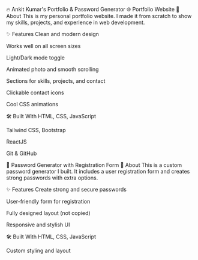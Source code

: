 🔥 Ankit Kumar's Portfolio & Password Generator
🌐 Portfolio Website
📌 About
This is my personal portfolio website. I made it from scratch to show my skills, projects, and experience in web development.

✨ Features
Clean and modern design

Works well on all screen sizes

Light/Dark mode toggle

Animated photo and smooth scrolling

Sections for skills, projects, and contact

Clickable contact icons

Cool CSS animations

🛠️ Built With
HTML, CSS, JavaScript

Tailwind CSS, Bootstrap

ReactJS

Git & GitHub

🔐 Password Generator with Registration Form
📌 About
This is a custom password generator I built. It includes a user registration form and creates strong passwords with extra options.

✨ Features
Create strong and secure passwords

User-friendly form for registration

Fully designed layout (not copied)

Responsive and stylish UI

🛠️ Built With
HTML, CSS, JavaScript

Custom styling and layout
